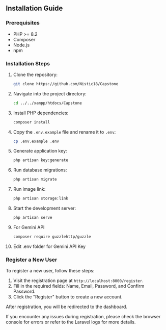 ## Installation Guide

### Prerequisites
- PHP >= 8.2
- Composer
- Node.js
- npm

### Installation Steps
1. Clone the repository:
    ```bash
    git clone https://github.com/Nistic18/Capstone
    ```

2. Navigate into the project directory:
    ```bash
    cd ../../xampp/htdocs/Capstone
    ```

3. Install PHP dependencies:
    ```bash
    composer install
    ```

4. Copy the `.env.example` file and rename it to `.env`:
    ```bash
    cp .env.example .env
    ```

5. Generate application key:
    ```bash
    php artisan key:generate
    ```

6. Run database migrations:
    ```bash
    php artisan migrate
    ```
7. Run image link:
    ```bash
    php artisan storage:link
    ```
8. Start the development server:
    ```bash
    php artisan serve
    ```
9. For Gemini API
    ```bash
    composer require guzzlehttp/guzzle
    
10. Edit .env folder for Gemini API Key

### Register a New User
To register a new user, follow these steps:

1. Visit the registration page at `http://localhost:8000/register`.
2. Fill in the required fields: Name, Email, Password, and Confirm Password.
3. Click the "Register" button to create a new account.

After registration, you will be redirected to the dashboard.

If you encounter any issues during registration, please check the browser console for errors or refer to the Laravel logs for more details.
